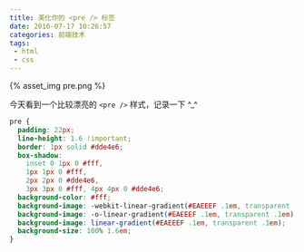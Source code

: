 ```yaml
---
title: 美化你的 <pre /> 标签
date: 2016-07-17 10:26:57
categories: 前端技术
tags:
 - html
 - css
---
```


{% asset_img pre.png %}

今天看到一个比较漂亮的 `<pre />` 样式，记录一下 ^_^

<!-- more -->

```css
pre {
  padding: 22px;
  line-height: 1.6 !important;
  border: 1px solid #dde4e6;
  box-shadow:
    inset 0 1px 0 #fff,
    1px 1px 0 #fff,
    2px 2px 0 #dde4e6,
    3px 3px 0 #fff, 4px 4px 0 #dde4e6;
  background-color: #fff;
  background-image: -webkit-linear-gradient(#EAEEEF .1em, transparent .1em);
  background-image: -o-linear-gradient(#EAEEEF .1em, transparent .1em);
  background-image: linear-gradient(#EAEEEF .1em, transparent .1em);
  background-size: 100% 1.6em;
}
```

